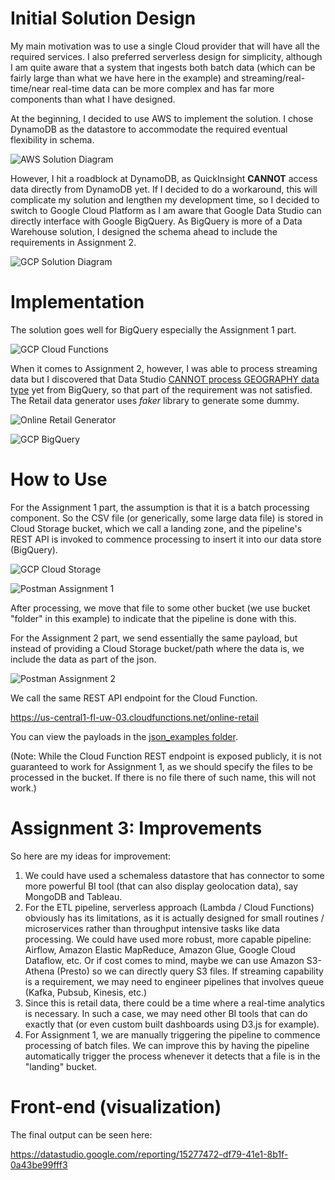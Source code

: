 
# Initial Solution Design

My main motivation was to use a single Cloud provider that will have all the required services. I also preferred serverless design for simplicity, although I am quite aware that a system that ingests both batch data (which can be fairly large than what we have here in the example) and streaming/real-time/near real-time data can be more complex and has far more components than what I have designed.

At the beginning, I decided to use AWS to implement the solution. I chose DynamoDB as the datastore to accommodate the required eventual flexibility in schema.

![AWS Solution Diagram](https://github.com/menorah84/sr_data_engineer_assessment/blob/master/img/aws_solutions_diagram.png)

However, I hit a roadblock at DynamoDB, as QuickInsight **CANNOT** access data directly from DynamoDB yet. If I decided to do a workaround, this will complicate my solution and lengthen my development time, so I decided to switch to Google Cloud Platform as I am aware that Google Data Studio can directly interface with Google BigQuery. As BigQuery is more of a Data Warehouse solution, I designed the schema ahead to include the requirements in Assignment 2.

![GCP Solution Diagram](https://github.com/menorah84/sr_data_engineer_assessment/blob/master/img/gcp_solutions_diagram.png)

# Implementation

The solution goes well for BigQuery especially the Assignment 1 part.

![GCP Cloud Functions](https://github.com/menorah84/sr_data_engineer_assessment/blob/master/img/gcp_cloud_functions.png)

When it comes to Assignment 2, however, I was able to process streaming data but I discovered that Data Studio [CANNOT process GEOGRAPHY data type](https://cloud.google.com/bigquery/docs/gis-visualize) yet from BigQuery, so that part of the requirement was not satisfied. The Retail data generator uses *faker* library to generate some dummy.

![Online Retail Generator](https://github.com/menorah84/sr_data_engineer_assessment/blob/master/img/gcp_online_retail_generator.png)

![GCP BigQuery](https://github.com/menorah84/sr_data_engineer_assessment/blob/master/img/gcp_bigquery.png)

# How to Use

For the Assignment 1 part, the assumption is that it is a batch processing component. So the CSV file (or generically, some large data file) is stored in Cloud Storage bucket, which we call a landing zone, and the pipeline's REST API is invoked to commence processing to insert it into our data store (BigQuery).

![GCP Cloud Storage](https://github.com/menorah84/sr_data_engineer_assessment/blob/master/img/gcp_cloud_storage.png)

![Postman Assignment 1](https://github.com/menorah84/sr_data_engineer_assessment/blob/master/img/postman_assignment_1_call.png)

After processing, we move that file to some other bucket (we use bucket "folder" in this example) to indicate that the pipeline is done with this.

For the Assignment 2 part, we send essentially the same payload, but instead of providing a Cloud Storage bucket/path where the data is, we include the data as part of the json.

![Postman Assignment 2](https://github.com/menorah84/sr_data_engineer_assessment/blob/master/img/postman_assignment_2_call.png)

We call the same REST API endpoint for the Cloud Function.

https://us-central1-fl-uw-03.cloudfunctions.net/online-retail

You can view the payloads in the [json_examples folder](https://github.com/menorah84/sr_data_engineer_assessment/tree/master/json_examples).

(Note: While the Cloud Function REST endpoint is exposed publicly, it is not guaranteed to work for Assignment 1, as we should specify the files to be processed in the bucket. If there is no file there of such name, this will not work.) 

# Assignment 3: Improvements

So here are my ideas for improvement:
1. We could have used a schemaless datastore that has connector to some more powerful BI tool (that can also display geolocation data), say MongoDB and Tableau.
2. For the ETL pipeline, serverless approach (Lambda / Cloud Functions) obviously has its limitations, as it is actually designed for small routines / microservices rather than  throughput intensive tasks like data processing. We could have used more robust, more capable pipeline: Airflow, Amazon Elastic MapReduce, Amazon Glue, Google Cloud Dataflow, etc. Or if cost comes to mind, maybe we can use Amazon S3-Athena (Presto) so we can directly query S3 files. If streaming capability is a requirement, we may need to engineer pipelines that involves queue (Kafka, Pubsub, Kinesis, etc.)
3. Since this is retail data, there could be a time where a real-time analytics is necessary. In such a case, we may need other BI tools that can do exactly that (or even custom built dashboards using D3.js for example).
4. For Assignment 1, we are manually triggering the pipeline to commence processing of batch files. We can improve this by having the pipeline automatically trigger the process whenever it detects that a file is in the "landing" bucket.

# Front-end (visualization)

The final output can be seen here:

https://datastudio.google.com/reporting/15277472-df79-41e1-8b1f-0a43be99fff3
